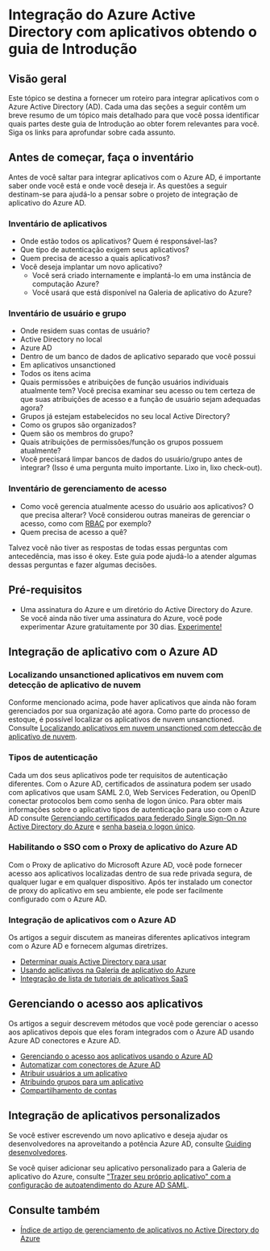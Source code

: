 <properties
   pageTitle="Guia de introdução de integração do Azure Active Directory com aplicativos obtendo |  Microsoft Azure"
   description="Este artigo é um guia de Introdução ao obter para integrar o Azure Active Directory (AD) com aplicativos de locais e aplicativos de nuvem."
   services="active-directory"
   documentationCenter=""
   authors="ihenkel"
   manager="femila"
   editor=""/>

   <tags
      ms.service="active-directory"
      ms.devlang="na"
      ms.topic="article"
      ms.tgt_pltfrm="na"
      ms.workload="identity"
      ms.date="02/09/2016"
      ms.author="inhenk"/>

# <a name="integrating-azure-active-directory-with-applications-getting-started-guide"></a>Integração do Azure Active Directory com aplicativos obtendo o guia de Introdução
## <a name="overview"></a>Visão geral
Este tópico se destina a fornecer um roteiro para integrar aplicativos com o Azure Active Directory (AD). Cada uma das seções a seguir contêm um breve resumo de um tópico mais detalhado para que você possa identificar quais partes deste guia de Introdução ao obter forem relevantes para você.  Siga os links para aprofundar sobre cada assunto.

## <a name="before-you-begin-take-inventory"></a>Antes de começar, faça o inventário
Antes de você saltar para integrar aplicativos com o Azure AD, é importante saber onde você está e onde você deseja ir.  As questões a seguir destinam-se para ajudá-lo a pensar sobre o projeto de integração de aplicativo do Azure AD.

### <a name="application-inventory"></a>Inventário de aplicativos
- Onde estão todos os aplicativos? Quem é responsável-las?
- Que tipo de autenticação exigem seus aplicativos?
- Quem precisa de acesso a quais aplicativos?
- Você deseja implantar um novo aplicativo?
  - Você será criado internamente e implantá-lo em uma instância de computação Azure?
  - Você usará que está disponível na Galeria de aplicativo do Azure?

### <a name="user-and-group-inventory"></a>Inventário de usuário e grupo
- Onde residem suas contas de usuário?
 - Active Directory no local
 - Azure AD
 - Dentro de um banco de dados de aplicativo separado que você possui
 - Em aplicativos unsanctioned
 - Todos os itens acima
- Quais permissões e atribuições de função usuários individuais atualmente tem? Você precisa examinar seu acesso ou tem certeza de que suas atribuições de acesso e a função de usuário sejam adequadas agora?
- Grupos já estejam estabelecidos no seu local Active Directory?
 - Como os grupos são organizados?
 - Quem são os membros do grupo?
 - Quais atribuições de permissões/função os grupos possuem atualmente?
- Você precisará limpar bancos de dados do usuário/grupo antes de integrar?  (Isso é uma pergunta muito importante. Lixo in, lixo check-out).

### <a name="access-management-inventory"></a>Inventário de gerenciamento de acesso
- Como você gerencia atualmente acesso do usuário aos aplicativos? O que precisa alterar?  Você considerou outras maneiras de gerenciar o acesso, como com [RBAC](role-based-access-control-configure.md) por exemplo?
- Quem precisa de acesso a quê?

Talvez você não tiver as respostas de todas essas perguntas com antecedência, mas isso é okey.  Este guia pode ajudá-lo a atender algumas dessas perguntas e fazer algumas decisões.

## <a name="prerequisites"></a>Pré-requisitos
- Uma assinatura do Azure e um diretório do Active Directory do Azure.  Se você ainda não tiver uma assinatura do Azure, você pode experimentar Azure gratuitamente por 30 dias. [Experimente!](https://azure.microsoft.com/trial/get-started-active-directory/)

## <a name="application-integration-with-azure-ad"></a>Integração de aplicativo com o Azure AD
### <a name="finding-unsanctioned-cloud-applications-with-cloud-app-discovery"></a>Localizando unsanctioned aplicativos em nuvem com detecção de aplicativo de nuvem
Conforme mencionado acima, pode haver aplicativos que ainda não foram gerenciados por sua organização até agora.  Como parte do processo de estoque, é possível localizar os aplicativos de nuvem unsanctioned. Consulte [Localizando aplicativos em nuvem unsanctioned com detecção de aplicativo de nuvem](active-directory-cloudappdiscovery-whatis.md).

### <a name="authentication-types"></a>Tipos de autenticação
Cada um dos seus aplicativos pode ter requisitos de autenticação diferentes. Com o Azure AD, certificados de assinatura podem ser usado com aplicativos que usam SAML 2.0, Web Services Federation, ou OpenID conectar protocolos bem como senha de logon único. Para obter mais informações sobre o aplicativo tipos de autenticação para uso com o Azure AD consulte [Gerenciando certificados para federado Single Sign-On no Active Directory do Azure](active-directory-sso-certs.md) e [senha baseia o logon único](active-directory-appssoaccess-whatis.md).

### <a name="enabling-sso-with-azure-ad-app-proxy"></a>Habilitando o SSO com o Proxy de aplicativo do Azure AD
Com o Proxy de aplicativo do Microsoft Azure AD, você pode fornecer acesso aos aplicativos localizadas dentro de sua rede privada segura, de qualquer lugar e em qualquer dispositivo. Após ter instalado um conector de proxy do aplicativo em seu ambiente, ele pode ser facilmente configurado com o Azure AD.

### <a name="integrating-applications-with-azure-ad"></a>Integração de aplicativos com o Azure AD
Os artigos a seguir discutem as maneiras diferentes aplicativos integram com o Azure AD e fornecem algumas diretrizes.

- [Determinar quais Active Directory para usar](active-directory-administer.md)
- [Usando aplicativos na Galeria de aplicativo do Azure](active-directory-appssoaccess-whatis.md)
- [Integração de lista de tutoriais de aplicativos SaaS](active-directory-saas-tutorial-list.md)

## <a name="managing-access-to-applications"></a>Gerenciando o acesso aos aplicativos
Os artigos a seguir descrevem métodos que você pode gerenciar o acesso aos aplicativos depois que eles foram integrados com o Azure AD usando Azure AD conectores e Azure AD.

- [Gerenciando o acesso aos aplicativos usando o Azure AD](active-directory-managing-access-to-apps.md)
- [Automatizar com conectores de Azure AD](active-directory-saas-app-provisioning.md)
- [Atribuir usuários a um aplicativo](active-directory-applications-guiding-developers-assigning-users.md)
- [Atribuindo grupos para um aplicativo](active-directory-applications-guiding-developers-assigning-groups.md)
- [Compartilhamento de contas](active-directory-sharing-accounts.md)

## <a name="integrating-custom-applications"></a>Integração de aplicativos personalizados
Se você estiver escrevendo um novo aplicativo e deseja ajudar os desenvolvedores na aproveitando a potência Azure AD, consulte [Guiding desenvolvedores](active-directory-applications-guiding-developers-for-lob-applications.md).

Se você quiser adicionar seu aplicativo personalizado para a Galeria de aplicativo do Azure, consulte ["Trazer seu próprio aplicativo" com a configuração de autoatendimento do Azure AD SAML](http://blogs.technet.com/b/ad/archive/2015/06/17/bring-your-own-app-with-azure-ad-self-service-saml-configuration-gt-now-in-preview.aspx).

## <a name="see-also"></a>Consulte também

- [Índice de artigo de gerenciamento de aplicativos no Active Directory do Azure](active-directory-apps-index.md)
